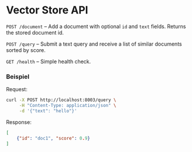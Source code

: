 # Vector Store API

`POST /document` – Add a document with optional `id` and `text` fields. Returns the stored document id.

`POST /query` – Submit a text query and receive a list of similar documents sorted by score.

`GET /health` – Simple health check.


### Beispiel

Request:
```bash
curl -X POST http://localhost:8003/query \
     -H "Content-Type: application/json" \
     -d '{"text": "hello"}'
```

Response:
```json
[
    {"id": "doc1", "score": 0.9}
]
```
